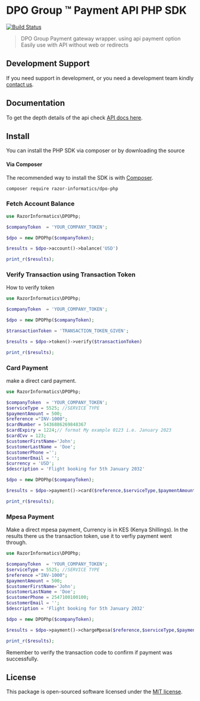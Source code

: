 # DPO Group :tm: Payment API PHP SDK

[![Build Status](https://travis-ci.org/joemccann/dillinger.svg?branch=master)](https://travis-ci.org/joemccann/dillinger)

> DPO Group Payment gateway wrapper. using api payment option Easily use with API without web or redirects

## Development Support

If you need support in development, or you need a development team
kindly [contact us](https://razorinformatics.co.ke/contact).

## Documentation

To get the depth details of the api check [API docs here](https://docs.dpopay.com/api/index.html).

## Install

You can install the PHP SDK via composer or by downloading the source

#### Via Composer

The recommended way to install the SDK is with [Composer](http://getcomposer.org/).

```bash
composer require razor-informatics/dpo-php
```


### Fetch Account Balance

```php
use RazorInformatics\DPOPhp;

$companyToken  = 'YOUR_COMPANY_TOKEN';

$dpo = new DPOPhp($companyToken);

$results = $dpo->account()->balance('USD')

print_r($results);
```

### Verify Transaction using Transaction Token

How to verify token

```php
use RazorInformatics\DPOPhp;

$companyToken  = 'YOUR_COMPANY_TOKEN';

$dpo = new DPOPhp($companyToken);

$transactionToken = 'TRANSACTION_TOKEN_GIVEN';

$results = $dpo->token()->verify($transactionToken)

print_r($results);
```

### Card Payment

make a direct card payment.

```php
use RazorInformatics\DPOPhp;

$companyToken  = 'YOUR_COMPANY_TOKEN';
$serviceType = 5525; //SERVICE TYPE
$paymentAmount = 500;
$reference ="INV-1000";
$cardNumber = 5436886269848367
$cardExpiry = 1224;// format My example 0123 i.e. January 2023
$cardCvv = 123;
$customerFirstName='John';
$customerLastName = 'Doe';
$customerPhone ='';
$customerEmail = '';
$currency = 'USD';
$description = 'Flight booking for 5th January 2032'

$dpo = new DPOPhp($companyToken);

$results = $dpo->payment()->card($reference,$serviceType,$paymentAmount,$cardNumber,$cardExpiry,$cardCvv, $customerFirstName,$customerLastName,$customerPhone,$customerEmail,$currency,$description)

print_r($results);
```

### Mpesa Payment

Make a direct mpesa payment, Currency is in KES (Kenya Shillings). In the results there us the transaction token, use it
to verfiy payment went through.

```php
use RazorInformatics\DPOPhp;

$companyToken  = 'YOUR_COMPANY_TOKEN';
$serviceType = 5525; //SERVICE TYPE
$reference ="INV-1000";
$paymentAmount = 500;
$customerFirstName='John';
$customerLastName = 'Doe';
$customerPhone = 2547100100100;
$customerEmail = '';
$description = 'Flight booking for 5th January 2032'

$dpo = new DPOPhp($companyToken);

$results = $dpo->payment()->chargeMpesa($reference,$serviceType,$paymentAmount, $customerFirstName,$customerLastName,$customerPhone,$customerEmail,$description)

print_r($results);
```

Remember to verify the transaction code to confirm if payment was successfully.

## License

This package is open-sourced software licensed under the [MIT license](LICENSE.md).
